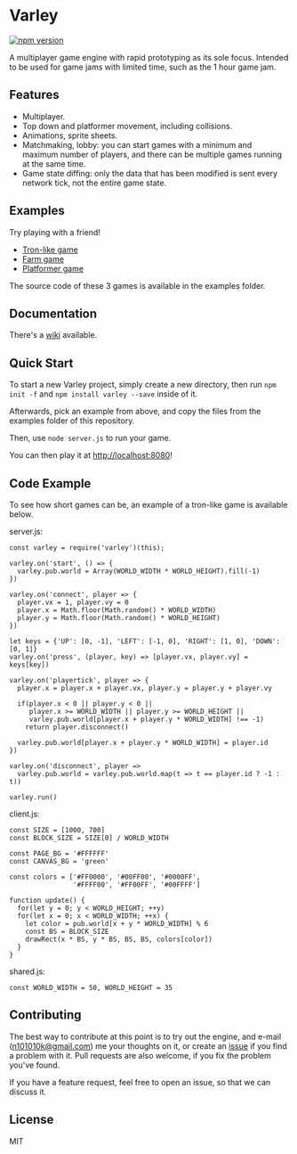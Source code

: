 # Varley

[![npm version](https://badge.fury.io/js/varley.svg)](https://badge.fury.io/js/varley)

A multiplayer game engine with rapid prototyping as its sole focus.
Intended to be used for game jams with limited time, such as the 1 hour game jam.

## Features
* Multiplayer.
* Top down and platformer movement, including collisions.
* Animations, sprite sheets.
* Matchmaking, lobby: you can start games with a minimum and maximum number of players, and there can be multiple games running at the same time.
* Game state diffing: only the data that has been modified is sent every network tick, not the entire game state.

## Examples
Try playing with a friend!

* [Tron-like game](http://n42k.ddns.net:8892)
* [Farm game](http://n42k.ddns.net:8891)
* [Platformer game](http://n42k.ddns.net:8893)

The source code of these 3 games is available in the examples folder.

## Documentation
There's a [wiki](https://github.com/n42k/varley/wiki) available.

## Quick Start
To start a new Varley project, simply create a new directory, then run `npm init -f` and `npm install varley --save` inside of it.

Afterwards, pick an example from above, and copy the files from the examples folder of this repository.

Then, use `node server.js` to run your game.

You can then play it at [http://localhost:8080](http://localhost:8080)!

## Code Example
To see how short games can be, an example of a tron-like game is available below.

server.js:
```
const varley = require('varley')(this);

varley.on('start', () => {
  varley.pub.world = Array(WORLD_WIDTH * WORLD_HEIGHT).fill(-1)
})

varley.on('connect', player => {
  player.vx = 1, player.vy = 0
  player.x = Math.floor(Math.random() * WORLD_WIDTH)
  player.y = Math.floor(Math.random() * WORLD_HEIGHT)
})

let keys = {'UP': [0, -1], 'LEFT': [-1, 0], 'RIGHT': [1, 0], 'DOWN': [0, 1]}
varley.on('press', (player, key) => [player.vx, player.vy] = keys[key])

varley.on('playertick', player => {
  player.x = player.x + player.vx, player.y = player.y + player.vy

  if(player.x < 0 || player.y < 0 ||
     player.x >= WORLD_WIDTH || player.y >= WORLD_HEIGHT ||
     varley.pub.world[player.x + player.y * WORLD_WIDTH] !== -1)
    return player.disconnect()

  varley.pub.world[player.x + player.y * WORLD_WIDTH] = player.id
})

varley.on('disconnect', player =>
  varley.pub.world = varley.pub.world.map(t => t == player.id ? -1 : t))

varley.run()
```

client.js:
```
const SIZE = [1000, 700]
const BLOCK_SIZE = SIZE[0] / WORLD_WIDTH

const PAGE_BG = '#FFFFFF'
const CANVAS_BG = 'green'

const colors = ['#FF0000', '#00FF00', '#0000FF',
                '#FFFF00', '#FF00FF', '#00FFFF']

function update() {
  for(let y = 0; y < WORLD_HEIGHT; ++y)
  for(let x = 0; x < WORLD_WIDTH; ++x) {
    let color = pub.world[x + y * WORLD_WIDTH] % 6
    const BS = BLOCK_SIZE
    drawRect(x * BS, y * BS, BS, BS, colors[color])
  }
}
```

shared.js:
```
const WORLD_WIDTH = 50, WORLD_HEIGHT = 35
```

## Contributing
The best way to contribute at this point is to try out the engine, and e-mail (n101010k@gmail.com) me your thoughts on it, or create an [issue](https://github.com/n42k/varley/issues/new) if you find a problem with it. Pull requests are also welcome, if you fix the problem you've found.

If you have a feature request, feel free to open an issue, so that we can discuss it.

## License
MIT
